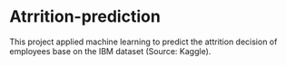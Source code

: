 # Atrrition-prediction
This project applied machine learning to predict the attrition decision of employees base on the IBM dataset (Source: Kaggle).
